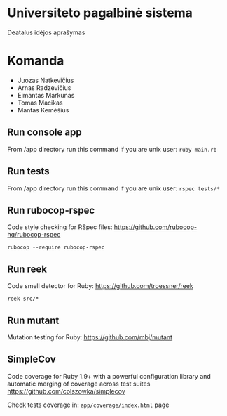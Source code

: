 # Universiteto pagalbinė sistema

Deatalus idėjos aprašymas

# Komanda

- Juozas Natkevičius
- Arnas Radzevičius
- Eimantas Markunas
- Tomas Macikas
- Mantas Kemėšius

## Run console app

From /app directory run this command if you are unix user:
```ruby main.rb```

## Run tests
From /app directory run this command if you are unix user:
```rspec tests/*```

## Run rubocop-rspec

Code style checking for RSpec files: https://github.com/rubocop-hq/rubocop-rspec

```rubocop --require rubocop-rspec```

## Run reek

Code smell detector for Ruby: https://github.com/troessner/reek

```reek src/*```

## Run mutant 

Mutation testing for Ruby: https://github.com/mbj/mutant

## SimpleCov

Code coverage for Ruby 1.9+ with a powerful configuration library and automatic merging of coverage across test suites
https://github.com/colszowka/simplecov

Check tests coverage in: ```app/coverage/index.html``` page
